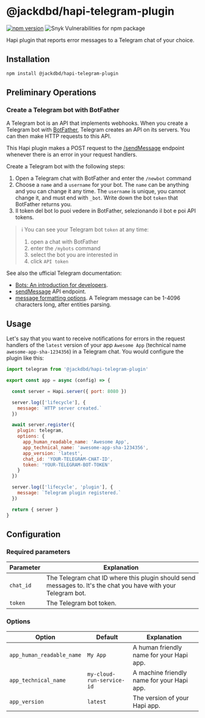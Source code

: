 # @jackdbd/hapi-telegram-plugin

[![npm version](https://badge.fury.io/js/@jackdbd%2Fhapi-telegram-plugin.svg)](https://badge.fury.io/js/@jackdbd%2Fhapi-telegram-plugin)
![Snyk Vulnerabilities for npm package](https://img.shields.io/snyk/vulnerabilities/npm/@jackdbd%2Fhapi-telegram-plugin)

Hapi plugin that reports error messages to a Telegram chat of your choice.

<!-- START doctoc generated TOC please keep comment here to allow auto update -->
<!-- DON'T EDIT THIS SECTION, INSTEAD RE-RUN doctoc TO UPDATE -->
</details>

## Installation

```sh
npm install @jackdbd/hapi-telegram-plugin
```

## Preliminary Operations

### Create a Telegram bot with BotFather

A Telegram bot is an API that implements webhooks. When you create a Telegram bot with [BotFather](https://telegram.me/BotFather), Telegram creates an API on its servers. You can then make HTTP requests to this API.

This Hapi plugin makes a POST request to the [/sendMessage](https://core.telegram.org/bots/api#sendmessage) endpoint whenever there is an error in your request handlers.

Create a Telegram bot with the following steps:

1. Open a Telegram chat with BotFather and enter the `/newbot` command
1. Choose a `name` and a `username` for your bot. The `name` can be anything and you can change it any time. The `username` is unique, you cannot change it, and must end with `_bot`. Write down the bot `token` that BotFather returns you.
1. Il token del bot lo puoi vedere in BotFather, selezionando il bot e poi API tokens.

> :information_source: You can see your Telegram bot `token` at any time:
>
> 1. open a chat with BotFather
> 1. enter the `/mybots` command
> 1. select the bot you are interested in
> 1. click `API token`

See also the ufficial Telegram documentation:

- [Bots: An introduction for developers](https://core.telegram.org/bots).
- [sendMessage](https://core.telegram.org/bots/api#sendmessage) API endpoint.
- [message formatting options](https://core.telegram.org/bots/api#formatting-options). A Telegram message can be 1-4096 characters long, after entities parsing.

## Usage

Let's say that you want to receive notifications for errors in the request handlers of the `latest` version of your app `Awesome App` (technical name `awesome-app-sha-1234356`) in a Telegram chat. You would configure the plugin like this:

```js
import telegram from '@jackdbd/hapi-telegram-plugin'

export const app = async (config) => {

  const server = Hapi.server({ port: 8080 })

  server.log(['lifecycle'], {
    message: `HTTP server created.`
  })

  await server.register({
    plugin: telegram,
    options: {
      app_human_readable_name: 'Awesome App',
      app_technical_name: 'awesome-app-sha-1234356',
      app_version: 'latest',
      chat_id: 'YOUR-TELEGRAM-CHAT-ID',
      token: 'YOUR-TELEGRAM-BOT-TOKEN'
    }
  })

  server.log(['lifecycle', 'plugin'], {
    message: `Telegram plugin registered.`
  })

  return { server }
}
```

## Configuration

### Required parameters

| Parameter | Explanation |
| --- | --- |
| `chat_id` | The Telegram chat ID where this plugin should send messages to. It's the chat you have with your Telegram bot. |
| `token` | The Telegram bot token. |

### Options

| Option | Default | Explanation |
| --- | --- | --- |
| `app_human_readable_name` | `My App` | A human friendly name for your Hapi app. |
| `app_technical_name` | `my-cloud-run-service-id` | A machine friendly name for your Hapi app. |
| `app_version` | `latest` | The version of your Hapi app. |
